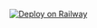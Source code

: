 [![Deploy on Railway](https://railway.app/button.svg)](https://railway.app/template/rFT3nF?referralCode=umbdWf)
